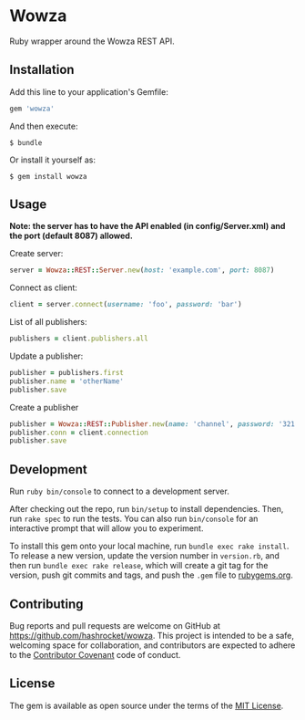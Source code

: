 # Wowza

Ruby wrapper around the Wowza REST API.

## Installation

Add this line to your application's Gemfile:

```ruby
gem 'wowza'
```

And then execute:

    $ bundle

Or install it yourself as:

    $ gem install wowza

## Usage

**Note: the server has to have the API enabled (in config/Server.xml) and the port (default 8087) allowed.**

Create server:

```ruby
server = Wowza::REST::Server.new(host: 'example.com', port: 8087)
```

Connect as client:

```ruby
client = server.connect(username: 'foo', password: 'bar')
```

List of all publishers:

```ruby
publishers = client.publishers.all
```

Update a publisher:

```ruby
publisher = publishers.first
publisher.name = 'otherName'
publisher.save
```

Create a publisher

```ruby
publisher = Wowza::REST::Publisher.new(name: 'channel', password: '321')
publisher.conn = client.connection
publisher.save
```

## Development

Run `ruby bin/console` to connect to a development server.

After checking out the repo, run `bin/setup` to install dependencies. Then, run `rake spec` to run the tests. You can also run `bin/console` for an interactive prompt that will allow you to experiment.

To install this gem onto your local machine, run `bundle exec rake install`. To release a new version, update the version number in `version.rb`, and then run `bundle exec rake release`, which will create a git tag for the version, push git commits and tags, and push the `.gem` file to [rubygems.org](https://rubygems.org).

## Contributing

Bug reports and pull requests are welcome on GitHub at https://github.com/hashrocket/wowza. This project is intended to be a safe, welcoming space for collaboration, and contributors are expected to adhere to the [Contributor Covenant](http://contributor-covenant.org) code of conduct.


## License

The gem is available as open source under the terms of the [MIT License](http://opensource.org/licenses/MIT).
